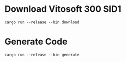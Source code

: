 # Download Vitosoft 300 SID1

```
cargo run --release --bin download
```

# Generate Code

```
cargo run --release --bin generate
```
